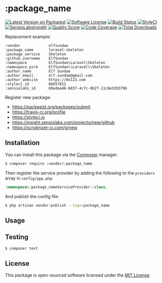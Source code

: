 # :package_name

[![Latest Version on Packagist](https://img.shields.io/packagist/v/:vendor/:package_name.svg?style=flat-square)](https://packagist.org/packages/:vendor/:package_name)
[![Software License](https://img.shields.io/badge/license-MIT-brightgreen.svg?style=flat-square)](LICENSE.md)
[![Build Status](https://img.shields.io/travis/:github_username/:package_name/master.svg?style=flat-square)](https://travis-ci.org/:github_username/:package_name)
[![StyleCI](https://styleci.io/repos/:styleci_id/shield)](https://styleci.io/repos/:styleci_id)
[![SensioLabsInsight](https://img.shields.io/sensiolabs/i/:sensiolabs_id.svg?style=flat-square)](https://insight.sensiolabs.com/projects/:sensiolabs_id)
[![Quality Score](https://img.shields.io/scrutinizer/g/:github_username/:package_name.svg?style=flat-square)](https://scrutinizer-ci.com/g/:github_username/:package_name)
[![Code Coverage](https://img.shields.io/scrutinizer/coverage/g/:github_username/:package_name/master.svg?style=flat-square)](https://scrutinizer-ci.com/g/:github_username/:package_name/?branch=master)
[![Total Downloads](https://img.shields.io/packagist/dt/:vendor/:package_name.svg?style=flat-square)](https://packagist.org/packages/:vendor/:package_name)

Replacement example:

```
:vendor             elfsundae
:package_name       laravel-skeleton
:package_service    Skeleton
:github_username    ElfSundae
:namespace          ElfSundae\Laravel\Skeleton
:namespace_psr4     ElfSundae\\Laravel\\Skeleton
:author_name        Elf Sundae
:author_email       elf.sundae@gmail.com
:author_website     https://0x123.com
:styleci_id         66657812
:sensiolabs_id      69edea46-6837-4c7c-9b2f-11c8e320379b
```

Register new package:

- https://packagist.org/packages/submit
- https://travis-ci.org/profile
- https://styleci.io
- https://insight.sensiolabs.com/projects/new/github
- https://scrutinizer-ci.com/g/new

## Installation

You can install this package via the [Composer](https://getcomposer.org) manager:

```sh
$ composer require :vendor/:package_name
```

Then register the service provider by adding the following to the `providers` array in `config/app.php`:

```php
:namespace\:package_nameServiceProvider::class,
```

And publish the config file:

```sh
$ php artisan vendor:publish --tag=:package_name
```

## Usage

## Testing

```sh
$ composer test
```

## License

This package is open-sourced software licensed under the [MIT License](LICENSE.md).
